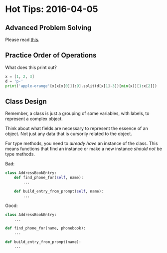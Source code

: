 # Hot Tips: 2016-04-05
## Advanced Problem Solving
Please read [this](../notes/adv_problem_solving.md).

## Practice Order of Operations
What does this print out?
```python
x = [1, 2, 3]
d = 'p-'
print('apple-orange'[x[x[x[0]]]:9].split(d[x[1]-3])[min(x)][1:x[2]])
```

## Class Design
Remember, a class is just a grouping of some variables, with labels, to represent a complex object.

Think about what fields are necessary to represent the essence of an object.
Not just any data that is cursorily related to the object.

For type methods, you need to _already have_ an instance of the class.
This means functions that find an instance or make a new instance _should not_ be type methods.

Bad:
```python
class AddressBookEntry:
    def find_phone_for(self, name):
        ...

    def build_entry_from_prompt(self, name):
        ...
```

Good:
```python
class AddressBookEntry:
    ...

def find_phone_for(name, phonebook):
    ...

def build_entry_from_prompt(name):
    ...
```
